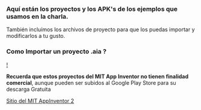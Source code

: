 ###  Aquí están los proyectos y los APK's de los ejemplos que usamos en la charla.

También incluímos los archivos de proyecto para que los puedas importar y modificarlos a tu gusto.

### Como Importar un proyecto .aia ? 

[!](https://www.youtube.com/embed/ybgr-UIx1uU)

**Recuerda que estos proyectos del MIT App Inventor no tienen finalidad comercial**, aunque pueden ser subidos al Google Play Store para su descarga Gratuita

[Sitio del MIT AppInventor 2](http://ai2.appinventor.mit.edu) 
